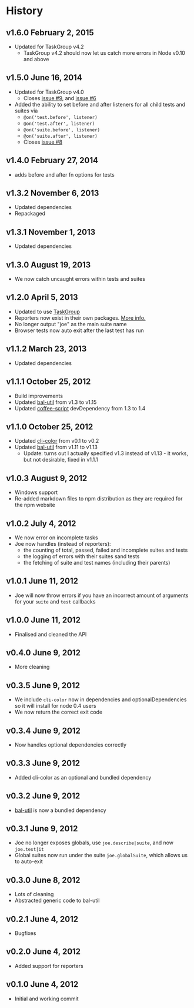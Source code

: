 # History

## v1.6.0 February 2, 2015
- Updated for TaskGroup v4.2
	- TaskGroup v4.2 should now let us catch more errors in Node v0.10 and above

## v1.5.0 June 16, 2014
- Updated for TaskGroup v4.0
	- Closes [issue #9](https://github.com/bevry/joe/issues/9), and [issue #6](https://github.com/bevry/joe/issues/6)
- Added the ability to set before and after listeners for all child tests and suites via
	- `@on('test.before', listener)`
	- `@on('test.after', listener)`
	- `@on('suite.before', listener)`
	- `@on('suite.after', listener)`
	- Closes [issue #8](https://github.com/bevry/joe/issues/8)

## v1.4.0 February 27, 2014
- adds before and after fn options for tests

## v1.3.2 November 6, 2013
- Updated dependencies
- Repackaged

## v1.3.1 November 1, 2013
- Updated dependencies

## v1.3.0 August 19, 2013
- We now catch uncaught errors within tests and suites

## v1.2.0 April 5, 2013
- Updated to use [TaskGroup](https://npmjs.org/package/taskgroup)
- Reporters now exist in their own packages. [More info.](https://github.com/bevry/joe/wiki/Using-Custom-Reporters)
- No longer output "joe" as the main suite name
- Browser tests now auto exit after the last test has run

## v1.1.2 March 23, 2013
- Updated dependencies

## v1.1.1 October 25, 2012
- Build improvements
- Updated [bal-util](https://github.com/balupton/bal-util) from v1.3 to v1.15
- Updated [coffee-script](https://github.com/jashkenas/coffee-script) devDependency from 1.3 to 1.4

## v1.1.0 October 25, 2012
- Updated [cli-color](https://github.com/medikoo/cli-color) from v0.1 to v0.2
- Updated [bal-util](https://github.com/balupton/bal-util) from v1.11 to v1.13
	- Update: turns out I actually specified v1.3 instead of v1.13 - it works, but not desirable, fixed in v1.1.1

## v1.0.3 August 9, 2012
- Windows support
- Re-added markdown files to npm distribution as they are required for the npm website

## v1.0.2 July 4, 2012
- We now error on incomplete tasks
- Joe now handles (instead of reporters):
	- the counting of total, passed, failed and incomplete suites and tests
	- the logging of errors with their suites sand tests
	- the fetching of suite and test names (including their parents)

## v1.0.1 June 11, 2012
- Joe will now throw errors if you have an incorrect amount of arguments for your `suite` and `test` callbacks

## v1.0.0 June 11, 2012
- Finalised and cleaned the API

## v0.4.0 June 9, 2012
- More cleaning

## v0.3.5 June 9, 2012
- We include `cli-color` now in dependencies and optionalDependencies so it will install for node 0.4 users
- We now return the correct exit code

## v0.3.4 June 9, 2012
- Now handles optional dependencies correctly

## v0.3.3 June 9, 2012
- Added cli-color as an optional and bundled dependency

## v0.3.2 June 9, 2012
- [bal-util](https://github.com/balupton/bal-util) is now a bundled dependency

## v0.3.1 June 9, 2012
- Joe no longer exposes globals, use `joe.describe|suite`, and now `joe.test|it`
- Global suites now run under the suite `joe.globalSuite`, which allows us to auto-exit

## v0.3.0 June 8, 2012
- Lots of cleaning
- Abstracted generic code to bal-util

## v0.2.1 June 4, 2012
- Bugfixes

## v0.2.0 June 4, 2012
- Added support for reporters

## v0.1.0 June 4, 2012
- Initial and working commit